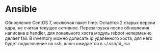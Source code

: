 # Ansible
Обновление CentOS 7, исключая пакет time.
Остаётся 2 старых версии ядра, не считая текущее активное.
Перезагрузка после обновления написана в handler, для локального хоста модуль reboot неперменно делает fail.
В inventory можно дописать ip удалённого хоста, для него будет подключение по ssh, ключ ожидается в ~/.ssh/id_rsa 
